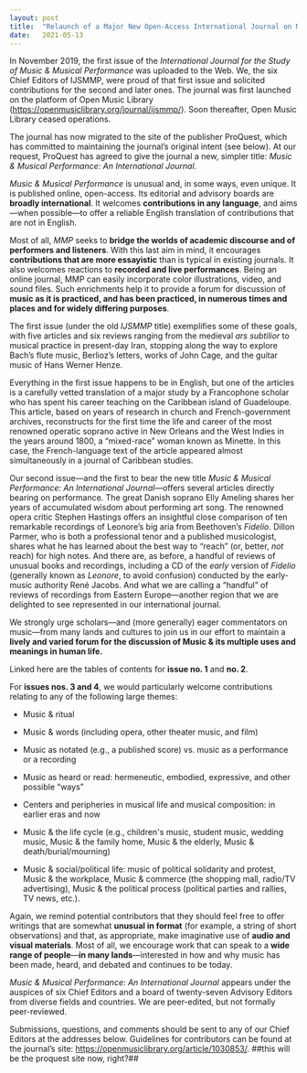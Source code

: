 ```yaml
---
layout: post
title:  "Relaunch of a Major New Open-Access International Journal on Music"
date:   2021-05-13 
---
```

In November 2019, the first issue of the *International Journal for the Study of Music & Musical Performance* was uploaded to the Web. We, the six Chief Editors of IJSMMP, were proud of that first issue and solicited contributions for the second and later ones. The journal was first launched on the platform of Open Music Library (https://openmusiclibrary.org/journal/ijsmmp/). Soon thereafter, Open Music Library ceased operations.
 
The journal has now migrated to the site of the publisher ProQuest, which has committed to maintaining the journal’s original intent (see below). At our request, ProQuest has agreed to give the journal a new, simpler title: *Music & Musical Performance: An International Journal*. 
 
*Music & Musical Performance* is unusual and, in some ways, even unique. It is published online, open-access. Its editorial and advisory boards are **broadly international**. It welcomes **contributions in any language**, and aims—when possible—to offer a reliable English translation of contributions that are not in English.
 
Most of all, *MMP* seeks to **bridge the worlds of academic discourse and of performers and listeners**. With this last aim in mind, it encourages **contributions that are more essayistic** than is typical in existing journals. It also welcomes reactions to **recorded and live performances**. Being an online journal, MMP can easily incorporate color illustrations, video, and sound files. Such enrichments help it to provide a forum for discussion of **music as it is practiced, and has been practiced, in numerous times and places and for widely differing purposes**.
 
The first issue (under the old *IJSMMP* title) exemplifies some of these goals, with five articles and six reviews ranging from the medieval *ars subtilior* to musical practice in present-day Iran, stopping along the way to explore Bach’s flute music, Berlioz’s letters, works of John Cage, and the guitar music of Hans Werner Henze.
 
Everything in the first issue happens to be in English, but one of the articles is a carefully vetted translation of a major study by a Francophone scholar who has spent his career teaching on the Caribbean island of Guadeloupe. This article, based on years of research in church and French-government archives, reconstructs for the first time the life and career of the most renowned operatic soprano active in New Orleans and the West Indies in the years around 1800, a “mixed-race” woman known as Minette. In this case, the French-language text of the article appeared almost simultaneously in a journal of Caribbean studies.
 
Our second issue—and the first to bear the new title *Music & Musical Performance: An International Journal*—offers several articles directly bearing on performance. The great Danish soprano Elly Ameling shares her years of accumulated wisdom about performing art song. The renowned opera critic Stephen Hastings offers an insightful close comparison of ten remarkable recordings of Leonore’s big aria from Beethoven’s *Fidelio*. Dillon Parmer, who is both a professional tenor and a published musicologist, shares what he has learned about the best way to “reach” (or, better, *not* reach) for high notes. And there are, as before, a handful of reviews of unusual books and recordings, including a CD of the *early* version of *Fidelio* (generally known as *Leonore*, to avoid confusion) conducted by the early-music authority René Jacobs. And what we are calling a “handful” of reviews of recordings from Eastern Europe—another region that we are delighted to see represented in our international journal.
 
We strongly urge scholars—and (more generally) eager commentators on music—from many lands and cultures to join us in our effort to maintain a **lively and varied forum for the discussion of Music & its multiple uses and meanings in human life.**

Linked here are the tables of contents for **issue no. 1** and **no. 2**.

For **issues nos. 3 and 4**, we would particularly welcome contributions relating to any of the following large themes: 
 
- Music & ritual
 
- Music & words (including opera, other theater music, and film)
 
- Music as notated (e.g., a published score) vs. music as a performance or a recording
 
- Music as heard or read: hermeneutic, embodied, expressive, and other possible “ways”
 
- Centers and peripheries in musical life and musical composition: in earlier eras and now
 
- Music & the life cycle (e.g., children's music, student music, wedding music, Music & the family home, Music & the elderly, Music & death/burial/mourning)
 
- Music & social/political life: music of political solidarity and protest, Music & the workplace, Music & commerce (the shopping mall, radio/TV advertising), Music & the political process (political parties and rallies, TV news, etc.).
 
Again, we remind potential contributors that they should feel free to offer writings that are somewhat **unusual in format** (for example, a string of short observations) and that, as appropriate, make imaginative use of **audio and visual materials**. Most of all, we encourage work that can speak to a **wide range of people**—**in many lands**—interested in how and why music has been made, heard, and debated and continues to be today.
 
*Music & Musical Performance: An International Journal* appears under the auspices of six Chief Editors and a board of twenty-seven Advisory Editors from diverse fields and countries. We are peer-edited, but not formally peer-reviewed.

Submissions, questions, and comments should be sent to any of our Chief Editors at the addresses below. Guidelines for contributors can be found at the journal’s site: https://openmusiclibrary.org/article/1030853/. ##this will be the proquest site now, right?##

